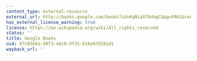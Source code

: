 ```yaml
---
content_type: external-resource
external_url: http://books.google.com/books?id=KqNiaX7b4bgC&pg=PA61&redir_esc=y#v=onepage&q&f=false
has_external_license_warning: true
license: https://en.wikipedia.org/wiki/All_rights_reserved
status: ''
title: Google Books
uid: 47c03b6a-d8f3-44c0-9f25-618a97d281d1
wayback_url: ''
---
```


